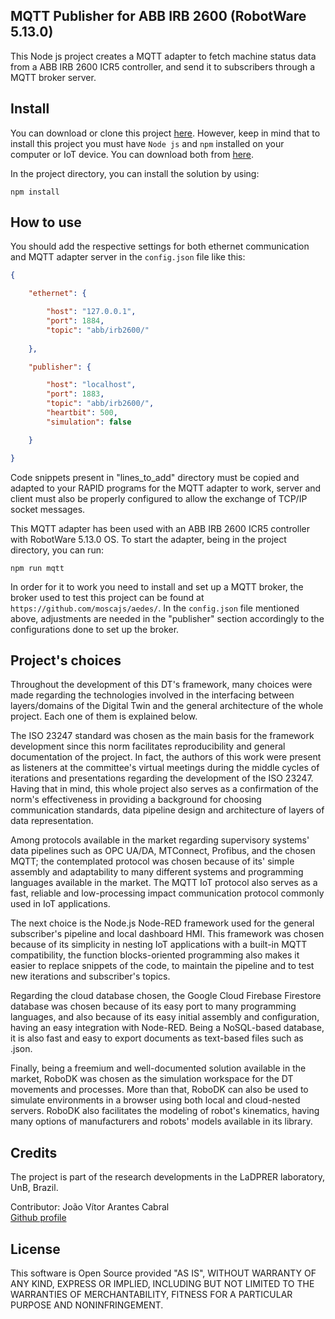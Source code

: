 ## MQTT Publisher for ABB IRB 2600 (RobotWare 5.13.0)

This Node js project creates a MQTT adapter to fetch machine status data from a ABB IRB 2600 ICR5 controller, and send it to subscribers through a MQTT broker server.

## Install

You can download or clone this project [here](https://github.com/MASCAM/ABB_IRB_2600_Digital_Twin). However, keep in mind that to install this project you must have `Node js` and `npm` installed on your computer or IoT device. You can download both from [here](https://nodejs.org/en/).

In the project directory, you can install the solution by using:

```console
npm install
```

## How to use

You should add the respective settings for both ethernet communication and MQTT adapter server in the `config.json` file like this:

```json
{

    "ethernet": {

        "host": "127.0.0.1",
        "port": 1884,
        "topic": "abb/irb2600/"
        
    },

    "publisher": {

        "host": "localhost",
        "port": 1883,
        "topic": "abb/irb2600/",
        "heartbit": 500,
        "simulation": false

    }

}
```
Code snippets present in "lines_to_add" directory must be copied and adapted to your RAPID programs for the MQTT adapter to work, server and client must also be properly configured to allow the exchange of TCP/IP socket messages.

This MQTT adapter has been used with an ABB IRB 2600 ICR5 controller with RobotWare 5.13.0 OS. To start the adapter, being in the project directory, you can run:

```console
npm run mqtt
```

In order for it to work you need to install and set up a MQTT broker, the broker used to test this project can be found at `https://github.com/moscajs/aedes/`. In the `config.json` file mentioned above, adjustments are needed in the "publisher" section accordingly to the configurations done to set up the broker. 

## Project's choices

Throughout the development of this DT's framework, many choices were made regarding the technologies involved in the interfacing between layers/domains of the Digital Twin and the general architecture of the whole project. Each one of them is explained below.

The ISO 23247 standard was chosen as the main basis for the framework development since this norm facilitates reproducibility and general documentation of the project. In fact, the authors of this work were present as listeners at the committee's virtual meetings during the middle cycles of iterations and presentations regarding the development of the ISO 23247. Having that in mind, this whole project also serves as a confirmation of the norm's effectiveness in providing a background for choosing communication standards, data pipeline design and architecture of layers of data representation.

Among protocols available in the market regarding supervisory systems' data pipelines such as OPC UA/DA, MTConnect, Profibus, and the chosen MQTT; the contemplated protocol was chosen because of its' simple assembly and adaptability to many different systems and programming languages available in the market. The MQTT IoT protocol also serves as a fast, reliable and low-processing impact communication protocol commonly used in IoT applications.

The next choice is the Node.js Node-RED framework used for the general subscriber's pipeline and local dashboard HMI. This framework was chosen because of its simplicity in nesting IoT applications with a built-in MQTT compatibility, the function blocks-oriented programming also makes it easier to replace snippets of the code, to maintain the pipeline and to test new iterations and subscriber's topics.

Regarding the cloud database chosen, the Google Cloud Firebase Firestore database was chosen because of its easy port to many programming languages, and also because of its easy initial assembly and configuration, having an easy integration with Node-RED. Being a NoSQL-based database, it is also fast and easy to export documents as text-based files such as .json.

Finally, being a freemium and well-documented solution available in the market, RoboDK was chosen as the simulation workspace for the DT movements and processes. More than that, RoboDK can also be used to simulate environments in a browser using both local and cloud-nested servers. RoboDK also facilitates the modeling of robot's kinematics, having many options of manufacturers and robots' models available in its library.



## Credits
The project is part of the research developments in the LaDPRER laboratory, UnB, Brazil.

Contributor: João Vítor Arantes Cabral <br/>
[Github profile](https://github.com/MASCAM) <br/>

## License

This software is Open Source provided "AS IS", WITHOUT WARRANTY OF ANY KIND, EXPRESS OR IMPLIED, INCLUDING BUT NOT LIMITED TO THE WARRANTIES OF MERCHANTABILITY, FITNESS FOR A PARTICULAR PURPOSE AND NONINFRINGEMENT.

